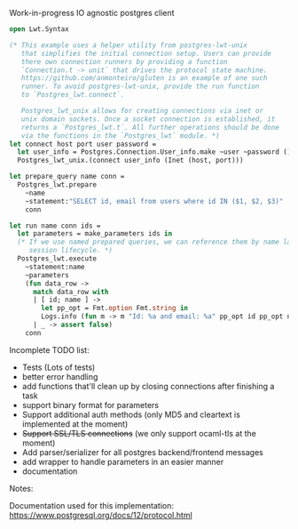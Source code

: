 Work-in-progress IO agnostic postgres client
```ocaml
open Lwt.Syntax

(* This example uses a helper utility from postgres-lwt-unix
   that simplifies the initial connection setup. Users can provide
   there own connection runners by providing a function
   `Connection.t -> unit` that drives the protocol state machine.
   https://github.com/anmonteiro/gluten is an example of one such
   runner. To avoid postgres-lwt-unix, provide the run function
   to `Postgres_lwt.connect`.

   Postgres_lwt_unix allows for creating connections via inet or
   unix domain sockets. Once a socket connection is established, it
   returns a `Postgres_lwt.t`. All further operations should be done
   via the functions in the `Postgres_lwt` module. *)
let connect host port user password =
  let user_info = Postgres.Connection.User_info.make ~user ~password () in
  Postgres_lwt_unix.(connect user_info (Inet (host, port)))

let prepare_query name conn =
  Postgres_lwt.prepare
    ~name
    ~statement:"SELECT id, email from users where id IN ($1, $2, $3)"
    conn

let run name conn ids =
  let parameters = make_parameters ids in
  (* If we use named prepared queries, we can reference them by name later on in the
     session lifecycle. *)
  Postgres_lwt.execute
    ~statement:name
    ~parameters
    (fun data_row ->
      match data_row with
      | [ id; name ] ->
        let pp_opt = Fmt.option Fmt.string in
        Logs.info (fun m -> m "Id: %a and email: %a" pp_opt id pp_opt name)
      | _ -> assert false)
    conn
```

Incomplete TODO list:

* Tests (Lots of tests)
* better error handling
* add functions that'll clean up by closing connections after finishing a task
* support binary format for parameters
* Support additional auth methods (only MD5 and cleartext is implemented at the moment)
* ~~Support SSL/TLS connections~~ (we only support ocaml-tls at the moment)
* Add parser/serializer for all postgres backend/frontend messages
* add wrapper to handle parameters in an easier manner
* documentation

Notes:

Documentation used for this implementation: https://www.postgresql.org/docs/12/protocol.html

